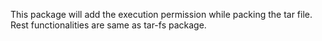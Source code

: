 This package will add the execution permission while packing the tar file.
Rest functionalities are same as tar-fs package.